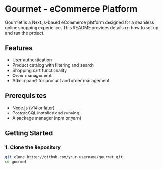 # Gourmet - eCommerce Platform

Gourmet is a Next.js-based eCommerce platform designed for a seamless online shopping experience. This README provides details on how to set up and run the project.

## Features

- User authentication
- Product catalog with filtering and search
- Shopping cart functionality
- Order management
- Admin panel for product and order management

## Prerequisites

- Node.js (v14 or later)
- PostgreSQL installed and running
- A package manager (npm or yarn)

## Getting Started

### 1. Clone the Repository

```bash
git clone https://github.com/your-username/gourmet.git
cd gourmet

